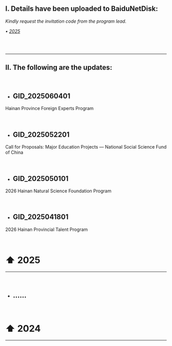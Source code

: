 <br>

## I. Details have been uploaded to BaiduNetDisk:

*Kindly request the invitation code from the program lead.*

*• [2025](https://pan.baidu.com/s/1G4tcjrjDohk6BQDTS79CYQ)*

<br>
<br>

---

## II. The following are the updates:

<br>

- ## GID_2025060401

Hainan Province Foreign Experts Program
  
<br>

- ## GID_2025052201

Call for Proposals: Major Education Projects — National Social Science Fund of China

<br>

- ## GID_2025050101

2026 Hainan Natural Science Foundation Program

<br>

- ## GID_2025041801

2026 Hainan Provincial Talent Program

<br>

# ⬆ 2025

---



<br>

- ## ......
<br>

# ⬆ 2024

---
